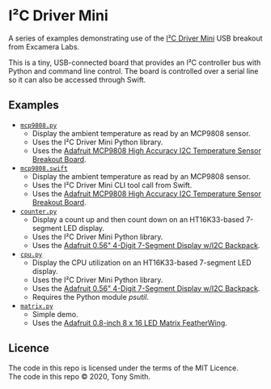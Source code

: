 # I&sup2;C Driver Mini #

A series of examples demonstrating use of the [I&sup2;C Driver Mini](https://i2cdriver.com/mini.html) USB breakout from Excamera Labs.

This is a tiny, USB-connected board that provides an I&sup2;C controller bus with Python and command line control. The board is controlled over a serial line so it can also be accessed through Swift.

## Examples ##

* [`mcp9808.py`](mcp9808.py)
    * Display the ambient temperature as read by an MCP9808 sensor.
    * Uses the I&sup2;C Driver Mini Python library.
    * Uses the [Adafruit MCP9808 High Accuracy I2C Temperature Sensor Breakout Board](https://www.adafruit.com/product/1782).
* [`mcp9808.swift`](main.swift)
    * Display the ambient temperature as read by an MCP9808 sensor.
    * Uses the I&sup2;C Driver Mini CLI tool call from Swift.
    * Uses the [Adafruit MCP9808 High Accuracy I2C Temperature Sensor Breakout Board](https://www.adafruit.com/product/1782).
* [`counter.py`](counter.py)
    * Display a count up and then count down on an HT16K33-based 7-segment LED display.
    * Uses the I&sup2;C Driver Mini Python library.
    * Uses the [Adafruit 0.56" 4-Digit 7-Segment Display w/I2C Backpack](https://www.adafruit.com/product/879).
* [`cpu.py`](cpu.py)
    * Display the CPU utilization on an HT16K33-based 7-segment LED display.
    * Uses the I&sup2;C Driver Mini Python library.
    * Uses the [Adafruit 0.56" 4-Digit 7-Segment Display w/I2C Backpack](https://www.adafruit.com/product/879).
    * Requires the Python module *psutil*.
* [`matrix.py`](matrix.py)
    * Simple demo.
    * Uses the [Adafruit 0.8-inch 8 x 16 LED Matrix FeatherWing](https://www.adafruit.com/product/3149).

## Licence ##

The code in this repo is licensed under the terms of the MIT Licence.<br />
The code in this repo &copy; 2020, Tony Smith.